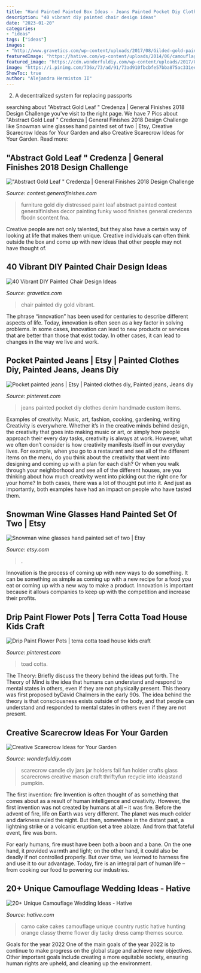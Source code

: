 ```yaml
---
title: "Hand Painted Painted Box Ideas - Jeans Painted Pocket Diy Clothes Denim Handmade Custom Items"
description: "40 vibrant diy painted chair design ideas"
date: "2023-01-20"
categories:
- "ideas"
tags: ["ideas"]
images:
- "http://www.gravetics.com/wp-content/uploads/2017/08/Gilded-gold-painted-navy-blue-chair..jpg"
featuredImage: "https://hative.com/wp-content/uploads/2014/06/camouflage-wedding-ideas/9-camouflage-wedding-cake.jpg"
featured_image: "https://cdn.wonderfuldiy.com/wp-content/uploads/2017/06/Scarecrow-candle-jars.jpg"
image: "https://i.pinimg.com/736x/73/ad/91/73ad910fbcbfe57bba875ac331ee1bea.jpg"
ShowToc: true
author: "Alejandra Hermiston II"
---
```



2. A decentralized system for replacing passports 

	

		
searching about &quot;Abstract Gold Leaf &quot; Credenza | General Finishes 2018 Design Challenge you've visit to the right page. We have 7 Pics about &quot;Abstract Gold Leaf &quot; Credenza | General Finishes 2018 Design Challenge like Snowman wine glasses hand painted set of two | Etsy, Creative Scarecrow Ideas for Your Garden and also Creative Scarecrow Ideas for Your Garden. Read more:
		
    
## &quot;Abstract Gold Leaf &quot; Credenza | General Finishes 2018 Design Challenge

<img loading=lazy src="https://contest.generalfinishes.com/sites/default/files/images/contest/project-images/img_4882.jpg" onerror="this.onerror=null;this.src='https://tse4.mm.bing.net/th?id=OIP.r2vxwEHz8WUnUz4W5uuapwHaLH&amp;pid=15.1';" alt="&quot;Abstract Gold Leaf &quot; Credenza | General Finishes 2018 Design Challenge">

_Source: contest.generalfinishes.com_

>furniture gold diy distressed paint leaf abstract painted contest generalfinishes decor painting funky wood finishes general credenza fbcdn scontent fna. 

	

Creative people are not only talented, but they also have a certain way of looking at life that makes them unique. Creative individuals can often think outside the box and come up with new ideas that other people may not have thought of.

    
## 40 Vibrant DIY Painted Chair Design Ideas

<img loading=lazy src="http://www.gravetics.com/wp-content/uploads/2017/08/Gilded-gold-painted-navy-blue-chair..jpg" onerror="this.onerror=null;this.src='https://tse4.mm.bing.net/th?id=OIP.U59lZe48XLfWxBvdVAA3rgHaJ3&amp;pid=15.1';" alt="40 Vibrant DIY Painted Chair Design Ideas">

_Source: gravetics.com_

>chair painted diy gold vibrant. 

	

The phrase “innovation” has been used for centuries to describe different aspects of life. Today, innovation is often seen as a key factor in solving problems. In some cases, innovation can lead to new products or services that are better than those that exist today. In other cases, it can lead to changes in the way we live and work.

    
## Pocket Painted Jeans | Etsy | Painted Clothes Diy, Painted Jeans, Jeans Diy

<img loading=lazy src="https://i.pinimg.com/736x/96/bf/7a/96bf7a854d93e61838da009fc209460e.jpg" onerror="this.onerror=null;this.src='https://tse1.mm.bing.net/th?id=OIP.nrSWBKbQ8p73gb99O7XsAgHaNJ&amp;pid=15.1';" alt="Pocket painted jeans | Etsy | Painted clothes diy, Painted jeans, Jeans diy">

_Source: pinterest.com_

>jeans painted pocket diy clothes denim handmade custom items. 

	

Examples of creativity: Music, art, fashion, cooking, gardening, writing
Creativity is everywhere. Whether it’s in the creative minds behind design, the creativity that goes into making music or art, or simply how people approach their every day tasks, creativity is always at work. However, what we often don’t consider is how creativity manifests itself in our everyday lives. For example, when you go to a restaurant and see all of the different items on the menu, do you think about the creativity that went into designing and coming up with a plan for each dish? Or when you walk through your neighborhood and see all of the different houses, are you thinking about how much creativity went into picking out the right one for your home? In both cases, there was a lot of thought put into it. And just as importantly, both examples have had an impact on people who have tasted them.

    
## Snowman Wine Glasses Hand Painted Set Of Two | Etsy

<img loading=lazy src="https://i.etsystatic.com/6033049/r/il/93fdc8/369743190/il_794xN.369743190_d6f4.jpg" onerror="this.onerror=null;this.src='https://tse2.mm.bing.net/th?id=OIP.EvOEiOFGEuwVsHYZuqdWtAHaLE&amp;pid=15.1';" alt="Snowman wine glasses hand painted set of two | Etsy">

_Source: etsy.com_

>. 

	

Innovation is the process of coming up with new ways to do something. It can be something as simple as coming up with a new recipe for a food you eat or coming up with a new way to make a product. Innovation is important because it allows companies to keep up with the competition and increase their profits.

    
## Drip Paint Flower Pots | Terra Cotta Toad House Kids Craft

<img loading=lazy src="https://i.pinimg.com/736x/73/ad/91/73ad910fbcbfe57bba875ac331ee1bea.jpg" onerror="this.onerror=null;this.src='https://tse3.mm.bing.net/th?id=OIP.8f4v0Ijh73Is_3u8_xQxmQHaLL&amp;pid=15.1';" alt="Drip Paint Flower Pots | terra cotta toad house kids craft">

_Source: pinterest.com_

>toad cotta. 

	

The Theory: Briefly discuss the theory behind the ideas put forth.
The Theory of Mind is the idea that humans can understand and respond to mental states in others, even if they are not physically present. This theory was first proposed byDavid Chalmers in the early 90s. The idea behind the theory is that consciousness exists outside of the body, and that people can understand and responded to mental states in others even if they are not present.

    
## Creative Scarecrow Ideas For Your Garden

<img loading=lazy src="https://cdn.wonderfuldiy.com/wp-content/uploads/2017/06/Scarecrow-candle-jars.jpg" onerror="this.onerror=null;this.src='https://tse3.mm.bing.net/th?id=OIP.GKr2jMJxKHZBjSb8-25UtwHaJ6&amp;pid=15.1';" alt="Creative Scarecrow Ideas for Your Garden">

_Source: wonderfuldiy.com_

>scarecrow candle diy jars jar holders fall fun holder crafts glass scarecrows creative mason craft thriftyfun recycle into ideastand pumpkin. 

	

The first invention: fire
Invention is often thought of as something that comes about as a result of human intelligence and creativity. However, the first invention was not created by humans at all – it was fire.
Before the advent of fire, life on Earth was very different. The planet was much colder and darkness ruled the night. But then, somewhere in the distant past, a lightning strike or a volcanic eruption set a tree ablaze. And from that fateful event, fire was born.

For early humans, fire must have been both a boon and a bane. On the one hand, it provided warmth and light; on the other hand, it could also be deadly if not controlled properly. But over time, we learned to harness fire and use it to our advantage. Today, fire is an integral part of human life – from cooking our food to powering our industries.

    
## 20+ Unique Camouflage Wedding Ideas - Hative

<img loading=lazy src="https://hative.com/wp-content/uploads/2014/06/camouflage-wedding-ideas/9-camouflage-wedding-cake.jpg" onerror="this.onerror=null;this.src='https://tse2.mm.bing.net/th?id=OIP.CT-ES8aGLL6FcqEiPBm4rgHaJ4&amp;pid=15.1';" alt="20+ Unique Camouflage Wedding Ideas - Hative">

_Source: hative.com_

>camo cake cakes camouflage unique country rustic hative hunting orange classy theme flower diy tacky dress camp themes source. 

	

Goals for the year 2022
One of the main goals of the year 2022 is to continue to make progress on the global stage and achieve new objectives. Other important goals include creating a more equitable society, ensuring human rights are upheld, and cleaning up the environment.

